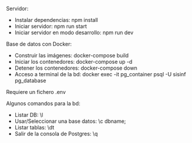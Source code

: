 Servidor:
- Instalar dependencias: npm install
- Iniciar servidor: npm run start
- Iniciar servidor en modo desarrollo: npm run dev

Base de datos con Docker:
- Construir las imágenes: docker-compose build
- Iniciar los contenedores: docker-compose up -d
- Detener los contenedores: docker-compose down
- Acceso a terminal de la bd: docker exec -it pg_container psql -U sisinf pg_database

Requiere un fichero .env

Algunos comandos para la bd:
- Listar DB: \l
- Usar/Seleccionar una base datos: \c dbname;
- Listar tablas: \dt
- Salir de la consola de Postgres: \q 
